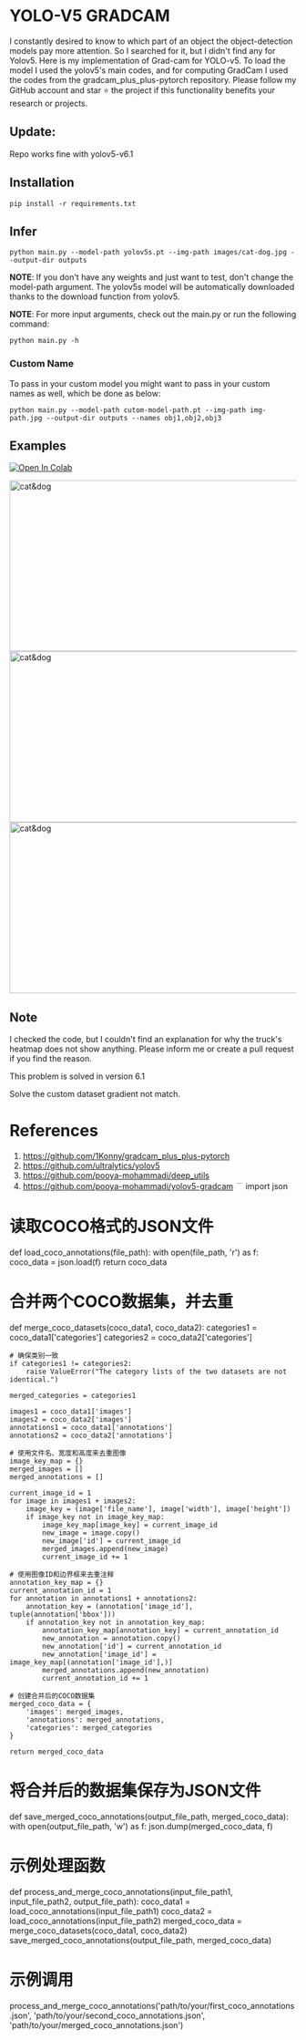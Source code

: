 # YOLO-V5 GRADCAM

I constantly desired to know to which part of an object the object-detection models pay more attention. So I searched for it, but I didn't find any for Yolov5.
Here is my implementation of Grad-cam for YOLO-v5. To load the model I used the yolov5's main codes, and for computing GradCam I used the codes from the gradcam_plus_plus-pytorch repository.
Please follow my GitHub account and star ⭐ the project if this functionality benefits your research or projects.

## Update:
Repo works fine with yolov5-v6.1


## Installation
`pip install -r requirements.txt`

## Infer
`python main.py --model-path yolov5s.pt --img-path images/cat-dog.jpg --output-dir outputs`

**NOTE**: If you don't have any weights and just want to test, don't change the model-path argument. The yolov5s model will be automatically downloaded thanks to the download function from yolov5. 

**NOTE**: For more input arguments, check out the main.py or run the following command:

```python main.py -h```

### Custom Name
To pass in your custom model you might want to pass in your custom names as well, which be done as below:
```
python main.py --model-path cutom-model-path.pt --img-path img-path.jpg --output-dir outputs --names obj1,obj2,obj3 
```
## Examples
[![Open In Colab](https://colab.research.google.com/assets/colab-badge.svg)](https://colab.research.google.com/github/pooya-mohammadi/yolov5-gradcam/blob/master/main.ipynb)

<img src="https://raw.githubusercontent.com/pooya-mohammadi/yolov5-gradcam/master/outputs/eagle-res.jpg" alt="cat&dog" height="300" width="1200">
<img src="https://raw.githubusercontent.com/pooya-mohammadi/yolov5-gradcam/master/outputs/cat-dog-res.jpg" alt="cat&dog" height="300" width="1200">
<img src="https://raw.githubusercontent.com/pooya-mohammadi/yolov5-gradcam/master/outputs/dog-res.jpg" alt="cat&dog" height="300" width="1200">

## Note
I checked the code, but I couldn't find an explanation for why the truck's heatmap does not show anything. Please inform me or create a pull request if you find the reason.

This problem is solved in version 6.1

Solve the custom dataset gradient not match.

# References
1. https://github.com/1Konny/gradcam_plus_plus-pytorch
2. https://github.com/ultralytics/yolov5
3. https://github.com/pooya-mohammadi/deep_utils
4. https://github.com/pooya-mohammadi/yolov5-gradcam
﹉
import json

# 读取COCO格式的JSON文件
def load_coco_annotations(file_path):
    with open(file_path, 'r') as f:
        coco_data = json.load(f)
    return coco_data

# 合并两个COCO数据集，并去重
def merge_coco_datasets(coco_data1, coco_data2):
    categories1 = coco_data1['categories']
    categories2 = coco_data2['categories']

    # 确保类别一致
    if categories1 != categories2:
        raise ValueError("The category lists of the two datasets are not identical.")
    
    merged_categories = categories1

    images1 = coco_data1['images']
    images2 = coco_data2['images']
    annotations1 = coco_data1['annotations']
    annotations2 = coco_data2['annotations']

    # 使用文件名、宽度和高度来去重图像
    image_key_map = {}
    merged_images = []
    merged_annotations = []

    current_image_id = 1
    for image in images1 + images2:
        image_key = (image['file_name'], image['width'], image['height'])
        if image_key not in image_key_map:
            image_key_map[image_key] = current_image_id
            new_image = image.copy()
            new_image['id'] = current_image_id
            merged_images.append(new_image)
            current_image_id += 1

    # 使用图像ID和边界框来去重注释
    annotation_key_map = {}
    current_annotation_id = 1
    for annotation in annotations1 + annotations2:
        annotation_key = (annotation['image_id'], tuple(annotation['bbox']))
        if annotation_key not in annotation_key_map:
            annotation_key_map[annotation_key] = current_annotation_id
            new_annotation = annotation.copy()
            new_annotation['id'] = current_annotation_id
            new_annotation['image_id'] = image_key_map[(annotation['image_id'],)]
            merged_annotations.append(new_annotation)
            current_annotation_id += 1

    # 创建合并后的COCO数据集
    merged_coco_data = {
        'images': merged_images,
        'annotations': merged_annotations,
        'categories': merged_categories
    }

    return merged_coco_data

# 将合并后的数据集保存为JSON文件
def save_merged_coco_annotations(output_file_path, merged_coco_data):
    with open(output_file_path, 'w') as f:
        json.dump(merged_coco_data, f)

# 示例处理函数
def process_and_merge_coco_annotations(input_file_path1, input_file_path2, output_file_path):
    coco_data1 = load_coco_annotations(input_file_path1)
    coco_data2 = load_coco_annotations(input_file_path2)
    merged_coco_data = merge_coco_datasets(coco_data1, coco_data2)
    save_merged_coco_annotations(output_file_path, merged_coco_data)

# 示例调用
process_and_merge_coco_annotations('path/to/your/first_coco_annotations.json', 'path/to/your/second_coco_annotations.json', 'path/to/your/merged_coco_annotations.json')
